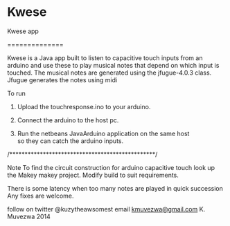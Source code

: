 # Kwese
 
Kwese app

==============

Kwese is a Java app built to listen to capacitive touch inputs from an 
arduino and use these to play musical notes that depend on which input 
is touched. The musical notes are generated using the jfugue-4.0.3 class.
Jfugue generates the notes using midi

To run

1. Upload the touchresponse.ino to your arduino. 

2. Connect the arduino to the host pc.

3. Run the netbeans JavaArduino application on the same host  
   so they can catch the arduino inputs.

/************************************************/

Note 
To find the circuit construction for arduino capacitive touch look up the
Makey makey project. Modify build to suit requirements.

There is some latency when too many notes are played in quick succession
Any fixes are welcome.


follow on twitter @kuzytheawsomest
email kmuvezwa@gmail.com
K. Muvezwa 2014 
